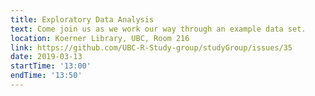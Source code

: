```yaml
---
title: Exploratory Data Analysis
text: Come join us as we work our way through an example data set.
location: Koerner Library, UBC, Room 216
link: https://github.com/UBC-R-Study-group/studyGroup/issues/35
date: 2019-03-13
startTime: '13:00'
endTime: '13:50'
---
```

